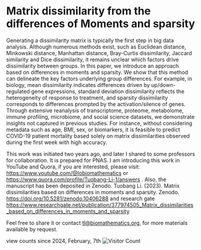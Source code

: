 # Matrix dissimilarity from the differences of Moments and sparsity

Generating a dissimilarity matrix is typically the first step in big data analysis. Although numerous methods exist, such as Euclidean distance, Minkowski distance, Manhattan distance, Bray-Curtis dissimilarity, Jaccard similarity and Dice dissimilarity, it remains unclear which factors drive dissimilarity between groups. In this paper, we introduce an approach based on differences in moments and sparsity. We show that this method can delineate the key factors underlying group differences. For example, in biology, mean dissimilarity indicates differences driven by up/down-regulated gene expressions, standard deviation dissimilarity reflects the heterogeneity of response to treatment, and sparsity dissimilarity corresponds to differences prompted by the activation/silence of genes. Through extensive reanalysis of transcriptome, proteome, metabolome, immune profiling, microbiome, and social science datasets, we demonstrate insights not captured in previous studies. For instance, without considering metadata such as age, BMI, sex, or biomarkers, it is feasible to predict COVID-19 patient mortality based solely on matrix dissimilarities observed during the first week with high accuracy.

This work was initiated two years ago, and later I shared to some professors for collaboration. It is prepared for PNAS. I am introducing this work in YouTube and Quora, if you are interested, please visit: https://www.youtube.com/@Iobiomathematics or https://www.quora.com/profile/Tuobang-Li-1/answers . Also, the manuscript has been deposited in Zenodo. Tuobang Li. (2023). Matrix dissimilarities based on differences in moments and sparsity. Zenodo. https://doi.org/10.5281/zenodo.10406288 and research gate https://www.researchgate.net/publication/377974505_Matrix_dissimilarities_based_on_differences_in_moments_and_sparsity

Feel free to share it or contact tl@biomathematics.org, for more materials available by request. 

view counts since 2024, February, 7th
![Visitor Count](https://profile-counter.glitch.me/{tubanlee}.${MD}/count.svg)
